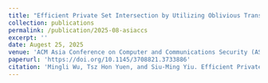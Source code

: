 ```yaml
---
title: "Efficient Private Set Intersection by Utilizing Oblivious Transfer Extension."
collection: publications
permalink: /publication/2025-08-asiaccs
excerpt: ''
date: Augest 25, 2025
venue: 'ACM Asia Conference on Computer and Communications Security (ASIA CCS ’25). August 25–29, 2025, Hanoi, Vietnam'
paperurl: 'https://doi.org/10.1145/3708821.3733886'
citation: 'Mingli Wu, Tsz Hon Yuen, and Siu-Ming Yiu. Efficient Private Set Intersection by Utilizing Oblivious Transfer Extension. In ACM Asia Conference on Computer and Communications Security (ASIA CCS 2025). Pages 104-117.'
---
```

